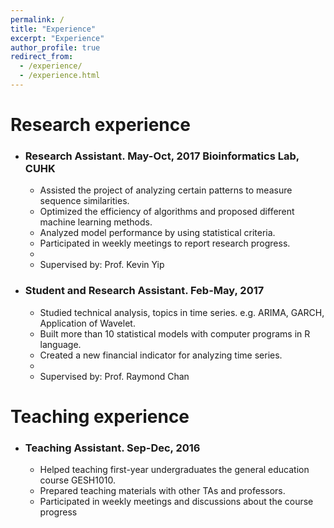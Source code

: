 ```yaml
---
permalink: /
title: "Experience"
excerpt: "Experience"
author_profile: true
redirect_from: 
  - /experience/
  - /experience.html
---
```


Research experience
======
* ### Research Assistant.   May-Oct, 2017    Bioinformatics Lab, CUHK
  * Assisted the project of analyzing certain patterns to measure sequence similarities.
  * Optimized the efficiency of algorithms and proposed different machine learning methods.
  * Analyzed model performance by using statistical criteria.
  * Participated in weekly meetings to report research progress.
  * 
  * Supervised by: Prof. Kevin Yip

* ### Student and Research Assistant.  Feb-May, 2017
  * Studied technical analysis, topics in time series. e.g. ARIMA, GARCH, Application of Wavelet. 
  * Built more than 10 statistical models with computer programs in R language.
  * Created a new financial indicator for analyzing time series.
  * 
  * Supervised by: Prof. Raymond Chan
  
Teaching experience
======
* ### Teaching Assistant.  Sep-Dec, 2016
  * Helped teaching first-year undergraduates the general education course GESH1010.
  * Prepared teaching materials with other TAs and professors.
  * Participated in weekly meetings and discussions about the course progress  
